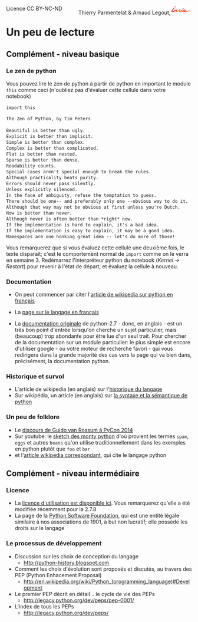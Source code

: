 
<span style="float:left;">Licence CC BY-NC-ND</span><span style="float:right;">Thierry Parmentelat &amp; Arnaud Legout,<img src="../../media/inria-25.png" style="display:inline"></span><br/>

# Un peu de lecture

## Complément - niveau basique

### Le zen de python

Vous pouvez lire le zen de python à partir de python en important le module `this` comme ceci (n'oubliez pas d'évaluer cette cellule dans votre notebook)


```
import this
```

    The Zen of Python, by Tim Peters

    Beautiful is better than ugly.
    Explicit is better than implicit.
    Simple is better than complex.
    Complex is better than complicated.
    Flat is better than nested.
    Sparse is better than dense.
    Readability counts.
    Special cases aren't special enough to break the rules.
    Although practicality beats purity.
    Errors should never pass silently.
    Unless explicitly silenced.
    In the face of ambiguity, refuse the temptation to guess.
    There should be one-- and preferably only one --obvious way to do it.
    Although that way may not be obvious at first unless you're Dutch.
    Now is better than never.
    Although never is often better than *right* now.
    If the implementation is hard to explain, it's a bad idea.
    If the implementation is easy to explain, it may be a good idea.
    Namespaces are one honking great idea -- let's do more of those!


Vous remarquerez que si vous évaluez cette cellule une deuxième fois, le texte disparaît; c'est le comportement normal de `import` comme on le verra en semaine 3. Redémarrez l'interpréteur python du notebook (*Kernel -> Restart*) pour revenir à l'état de départ, et évaluez la cellule à nouveau.

### Documentation

 * On peut commencer par citer l'[article de wikipedia sur python en français](http://fr.wikipedia.org/wiki/Python_%28langage%29)

 * La [page sur le langage en français](https://wiki.python.org/moin/FrenchLanguage)

 * La [documentation originale](https://docs.python.org/2.7/) de python-2.7 - donc, en anglais - est un très bon point d'entrée lorsqu'on cherche un sujet particulier, mais (beaucoup) trop abondante pour être lue d'un seul trait. Pour chercher de la documentation sur un module particulier: le plus simple est encore d'utiliser google - ou votre moteur de recherche favori - qui vous redirigera dans la grande majorité des cas vers la page qui va bien dans, précisément, la documentation python.

### Historique et survol

 * L'article de wikipedia (en anglais) sur l'[historique du langage](http://en.wikipedia.org/wiki/History_of_Python)
 * Sur wikipédia, un article (en anglais) sur [la syntaxe et la sémantique de python](http://en.wikipedia.org/wiki/Python_syntax_and_semantics)

### Un peu de folklore

 * Le [discours de Guido van Rossum à PyCon 2014](https://www.youtube.com/watch?v=EBRMq2Ioxsc)
 * Sur youtube: le [sketch des monty python](https://www.youtube.com/watch?v=anwy2MPT5RE) d'où provient les termes `spam`, `eggs` et autres `beans` qu'on utilise traditionnellement dans les exemples en python plutôt que `foo` et `bar`
 * et l'[article wikipedia correspondant](http://en.wikipedia.org/wiki/Spam_%28Monty_Python%29), qui cite le langage python

## Complément - niveau intermédiaire

### Licence

* La [licence d'utilisation est disponible ici](https://docs.python.org/2/license.html). Vous remarquerez qu'elle a été modifiée récemment pour la 2.7.8
* La page de la [Python Software Foundation](https://www.python.org/psf/), qui est une entité légale similaire à nos associations de 1901, à but non lucratif; elle possède les droits sur le langage

### Le processus de développement

 * Discussion sur les choix de conception du langage
   * http://python-history.blogspot.com
 * Comment les choix d'évolution sont proposés et discutés, au travers des PEP (Python Enhacement Proposal)
   * http://en.wikipedia.org/wiki/Python_(programming_language)#Development
 * Le premier PEP décrit en détail .. le cycle de vie des PEPs
   * http://legacy.python.org/dev/peps/pep-0001/
 * L'index de tous les PEPs
   * http://legacy.python.org/dev/peps/
